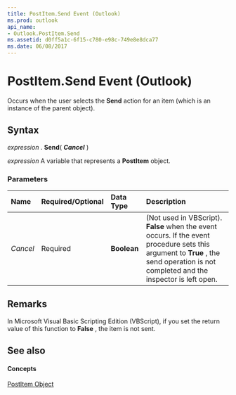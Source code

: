 ```yaml
---
title: PostItem.Send Event (Outlook)
ms.prod: outlook
api_name:
- Outlook.PostItem.Send
ms.assetid: d0ff5a1c-6f15-c780-e98c-749e8e8dca77
ms.date: 06/08/2017
---
```



# PostItem.Send Event (Outlook)

Occurs when the user selects the  **Send** action for an item (which is an instance of the parent object).


## Syntax

 _expression_ . **Send**( **_Cancel_** )

 _expression_ A variable that represents a **PostItem** object.


### Parameters



|**Name**|**Required/Optional**|**Data Type**|**Description**|
|:-----|:-----|:-----|:-----|
| _Cancel_|Required| **Boolean**|(Not used in VBScript).  **False** when the event occurs. If the event procedure sets this argument to **True** , the send operation is not completed and the inspector is left open.|

## Remarks

In Microsoft Visual Basic Scripting Edition (VBScript), if you set the return value of this function to  **False** , the item is not sent.


## See also


#### Concepts


[PostItem Object](Outlook.PostItem.md)

